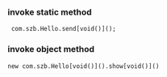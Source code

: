 ### invoke static method
```text
 com.szb.Hello.send[void()]();
```
### invoke object method
```text
new com.szb.Hello[void()]().show[void()]()
```

